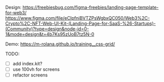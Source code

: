 Design: 
https://freebiesbug.com/figma-freebies/landing-page-template-for-web3/
https://www.figma.com/file/eCIpfnjBVTZPsWgbxQC050/Web3%2C-Crypto%2C-NFT-Web-UI-Kit-(Landing-Page-for-SaaS-%26-Startups)-(Community)?type=design&node-id=0-1&mode=design&t=4b7Ks95zUoB7tz5N-0

Demo: https://m-rolana.github.io/training__css-grid/


TODO:
- [ ] add index.kit?
- [ ] use 100vh for screens
- [ ] refactor screens